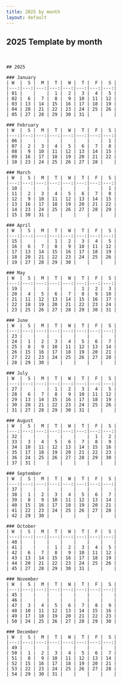 ```yaml
---
title: 2025 by month
layout: default
---
```


## 2025 Template by month

<pre>
  <code>

## 2025

### January
| W  |  S |  M |  T |  W |  T |  F |  S |
|---:|---:|---:|---:|---:|---:|---:|---:|
| 01 |    |    |  1 |  2 |  3 |  4 |  5 |
| 02 |  6 |  7 |  8 |  9 | 10 | 11 | 12 |
| 03 | 13 | 14 | 15 | 16 | 17 | 18 | 19 |
| 04 | 20 | 21 | 22 | 23 | 24 | 25 | 26 |
| 05 | 27 | 28 | 29 | 30 | 31 |    |    |

### February
| W  |  S |  M |  T |  W |  T |  F |  S |
|---:|---:|---:|---:|---:|---:|---:|---:|
| 06 |    |    |    |    |    |    |  1 |
| 07 |  2 |  3 |  4 |  5 |  6 |  7 |  8 |
| 08 |  9 | 10 | 11 | 12 | 13 | 14 | 15 |
| 09 | 16 | 17 | 18 | 19 | 20 | 21 | 22 |
| 10 | 23 | 24 | 25 | 26 | 27 | 28 |    |

### March
| W  |  S |  M |  T |  W |  T |  F |  S |
|---:|---:|---:|---:|---:|---:|---:|---:|
| 10 |    |    |    |    |    |    |  1 |
| 11 |  2 |  3 |  4 |  5 |  6 |  7 |  8 |
| 12 |  9 | 10 | 11 | 12 | 13 | 14 | 15 |
| 13 | 16 | 17 | 18 | 19 | 20 | 21 | 22 |
| 14 | 23 | 24 | 25 | 26 | 27 | 28 | 29 |
| 15 | 30 | 31 |    |    |    |    |    |

### April
| W  |  S |  M |  T |  W |  T |  F |  S |
|---:|---:|---:|---:|---:|---:|---:|---:|
| 15 |    |    |  1 |  2 |  3 |  4 |  5 |
| 16 |  6 |  7 |  8 |  9 | 10 | 11 | 12 |
| 17 | 13 | 14 | 15 | 16 | 17 | 18 | 19 |
| 18 | 20 | 21 | 22 | 23 | 24 | 25 | 26 |
| 19 | 27 | 28 | 29 | 30 |    |    |    |

### May
| W  |  S |  M |  T |  W |  T |  F |  S |
|---:|---:|---:|---:|---:|---:|---:|---:|
| 19 |    |    |    |    |  1 |  2 |  3 |
| 20 |  4 |  5 |  6 |  7 |  8 |  9 | 10 |
| 21 | 11 | 12 | 13 | 14 | 15 | 16 | 17 |
| 22 | 18 | 19 | 20 | 21 | 22 | 23 | 24 |
| 23 | 25 | 26 | 27 | 28 | 29 | 30 | 31 |

### June
| W  |  S |  M |  T |  W |  T |  F |  S |
|---:|---:|---:|---:|---:|---:|---:|---:|
| 23 |    |    |    |    |    |    |    |
| 24 |  1 |  2 |  3 |  4 |  5 |  6 |  7 |
| 25 |  8 |  9 | 10 | 11 | 12 | 13 | 14 |
| 26 | 15 | 16 | 17 | 18 | 19 | 20 | 21 |
| 27 | 22 | 23 | 24 | 25 | 26 | 27 | 28 |
| 28 | 29 | 30 |    |    |    |    |    |

### July
| W  |  S |  M |  T |  W |  T |  F |  S |
|---:|---:|---:|---:|---:|---:|---:|---:|
| 27 |    |    |  1 |  2 |  3 |  4 |  5 |
| 28 |  6 |  7 |  8 |  9 | 10 | 11 | 12 |
| 29 | 13 | 14 | 15 | 16 | 17 | 18 | 19 |
| 30 | 20 | 21 | 22 | 23 | 24 | 25 | 26 |
| 31 | 27 | 28 | 29 | 30 | 31 |    |    |

### August
| W  |  S |  M |  T |  W |  T |  F |  S |
|---:|---:|---:|---:|---:|---:|---:|---:|
| 32 |    |    |    |    |    |  1 |  2 |
| 33 |  3 |  4 |  5 |  6 |  7 |  8 |  9 |
| 34 | 10 | 11 | 12 | 13 | 14 | 15 | 16 |
| 35 | 17 | 18 | 19 | 20 | 21 | 22 | 23 |
| 36 | 24 | 25 | 26 | 27 | 28 | 29 | 30 |
| 37 | 31 |    |    |    |    |    |    |

### September
| W  |  S |  M |  T |  W |  T |  F |  S |
|---:|---:|---:|---:|---:|---:|---:|---:|
| 37 |    |    |    |    |    |    |    |
| 38 |  1 |  2 |  3 |  4 |  5 |  6 |  7 |
| 39 |  8 |  9 | 10 | 11 | 12 | 13 | 14 |
| 40 | 15 | 16 | 17 | 18 | 19 | 20 | 21 |
| 41 | 22 | 23 | 24 | 25 | 26 | 27 | 28 |
| 42 | 29 | 30 |    |    |    |    |    |

### October
| W  |  S |  M |  T |  W |  T |  F |  S |
|---:|---:|---:|---:|---:|---:|---:|---:|
| 40 |    |    |    |    |    |    |    |
| 41 |    |    |  1 |  2 |  3 |  4 |  5 |
| 42 |  6 |  7 |  8 |  9 | 10 | 11 | 12 |
| 43 | 13 | 14 | 15 | 16 | 17 | 18 | 19 |
| 44 | 20 | 21 | 22 | 23 | 24 | 25 | 26 |
| 45 | 27 | 28 | 29 | 30 | 31 |    |    |

### November
| W  |  S |  M |  T |  W |  T |  F |  S |
|---:|---:|---:|---:|---:|---:|---:|---:|
| 45 |    |    |    |    |    |    |    |
| 46 |    |    |    |    |    |    |    |
| 47 |  3 |  4 |  5 |  6 |  7 |  8 |  9 |
| 48 | 10 | 11 | 12 | 13 | 14 | 15 | 16 |
| 49 | 17 | 18 | 19 | 20 | 21 | 22 | 23 |
| 50 | 24 | 25 | 26 | 27 | 28 | 29 | 30 |

### December
| W  |  S |  M |  T |  W |  T |  F |  S |
|---:|---:|---:|---:|---:|---:|---:|---:|
| 49 |    |    |    |    |    |    |    |
| 50 |  1 |  2 |  3 |  4 |  5 |  6 |  7 |
| 51 |  8 |  9 | 10 | 11 | 12 | 13 | 14 |
| 52 | 15 | 16 | 17 | 18 | 19 | 20 | 21 |
| 53 | 22 | 23 | 24 | 25 | 26 | 27 | 28 |
| 54 | 29 | 30 | 31 |    |    |    |    |
  </code>
</pre>
